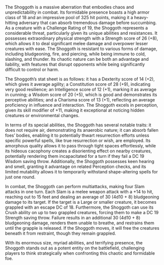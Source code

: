 The Shoggoth is a massive aberration that embodies chaos and unpredictability in combat. Its formidable presence boasts a high armor class of 18 and an impressive pool of 325 hit points, making it a heavy-hitting adversary that can absorb tremendous damage before succumbing. As a creature with a Challenge Rating of 19, the Shoggoth represents a considerable threat, particularly given its unique abilities and resistances. It possesses extraordinary physical strength with a Strength score of 26 (+8), which allows it to deal significant melee damage and overpower lesser creatures with ease. The Shoggoth is resistant to various forms of damage, including bludgeoning, fire, and piercing, while being immune to cold, slashing, and thunder. Its chaotic nature can be both an advantage and liability, with features that disrupt opponents while being significantly difficult to control or harm.

The Shoggoth’s stat sheet is as follows: it has a Dexterity score of 14 (+2), which gives it average agility; a Constitution score of 28 (+9), indicating very good resilience; an Intelligence score of 12 (+1), marking it as average in cunning; a Wisdom score of 20 (+5), which is good and demonstrates its perceptive abilities; and a Charisma score of 13 (+1), reflecting an average proficiency in influence and interaction. The Shoggoth excels in perception, given its skill modifier of +11, making it exceptional at noticing hidden creatures or environmental changes. 

In terms of its special abilities, the Shoggoth has several notable traits: it does not require air, demonstrating its anaerobic nature; it can absorb fallen foes’ bodies, enabling it to potentially thwart resurrection efforts unless specific powerful spells, like true resurrection or wish, are employed. Its amorphous quality allows it to pass through tight spaces effortlessly, while its hideous cacophony creates a disorienting effect on nearby creatures, potentially rendering them incapacitated for a turn if they fail a DC 19 Wisdom saving throw. Additionally, the Shoggoth possesses keen hearing and smell, granting it advantage on related Perception checks, and its limited mutability allows it to temporarily withstand shape-altering spells for just one round.

In combat, the Shoggoth can perform multiattacks, making four Slam attacks in one turn. Each Slam is a melee weapon attack with a +14 to hit, reaching out to 15 feet and dealing an average of 30 (4d10 + 8) bludgeoning damage to its target. If the target is a Large or smaller creature, it becomes grappled with an escape DC of 18. Furthermore, the Shoggoth can use its Crush ability on up to two grappled creatures, forcing them to make a DC 19 Strength saving throw. Failure results in an additional 30 (4d10 + 8) bludgeoning damage, renders them unable to breathe, and restrains them until the grapple is released. If the Shoggoth moves, it will free the creatures beneath it from restraint, though they remain grappled.

With its enormous size, myriad abilities, and terrifying presence, the Shoggoth stands out as a potent entity on the battlefield, challenging players to think strategically when confronting this chaotic and formidable foe.